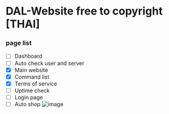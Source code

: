 # DAL-Website free to copyright [THAI]
### page list
 - [ ] Dashboard
 - [ ] Auto check user and server
 - [x] Main website
 - [x] Command list
 - [x] Terms of service
 - [ ] Uptime check
 - [ ] Login page
 - [ ] Auto shop
![image](https://data.whicdn.com/images/352825960/original.gif)
